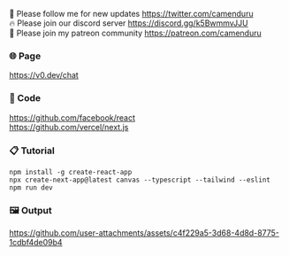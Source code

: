 🐣 Please follow me for new updates https://twitter.com/camenduru <br />
🔥 Please join our discord server https://discord.gg/k5BwmmvJJU <br />
🥳 Please join my patreon community https://patreon.com/camenduru <br />

### 🌐 Page
https://v0.dev/chat

### 🧬 Code
https://github.com/facebook/react <br />
https://github.com/vercel/next.js <br />

### 📋 Tutorial
```
npm install -g create-react-app
npx create-next-app@latest canvas --typescript --tailwind --eslint
npm run dev
```

### 🖼 Output

https://github.com/user-attachments/assets/c4f229a5-3d68-4d8d-8775-1cdbf4de09b4
